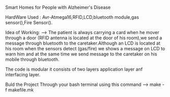  Smart Homes for People with Alzheimer's Disease 
 
 HardWare Used : Avr-Atmega16,RFID,LCD,bluetooth module,gas sensor(),Fire Sensor().
 
 Idea of Working:
 --> The patient is always carrying a card when he mover through a door (RFID antenna is located at the door of his room),we send a message through bluetooth to the caretaker.Although an LCD is located at his room when the sensors detect (gas/fire) we shows a message on LCD to warn him and at the same time we send message to the caretaker on his mobile through bluetooth.

 The code is modular it consists of two layers application layer anf interfacing layer.

 Buld the Project Through your bash terminal using this command --> make -f makefile.mk





